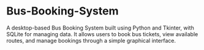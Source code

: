 # Bus-Booking-System
A desktop-based Bus Booking System built using Python and Tkinter, with SQLite for managing data. It allows users to book bus tickets, view available routes, and manage bookings through a simple graphical interface.
